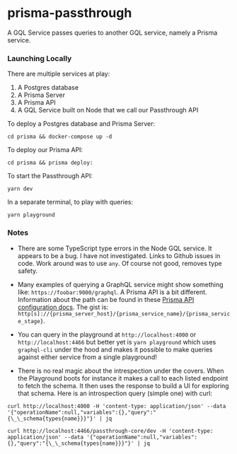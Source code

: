 # prisma-passthrough

A GQL Service passes queries to another GQL service, namely a Prisma service.

### Launching Locally

There are multiple services at play:

1.  A Postgres database
2.  A Prisma Server
3.  A Prisma API
4.  A GQL Service built on Node that we call our Passthrough API

To deploy a Postgres database and Prisma Server:

```
cd prisma && docker-compose up -d
```

To deploy our Prisma API:

```
cd prisma && prisma deploy:
```

To start the Passthrough API:

```
yarn dev
```

In a separate terminal, to play with queries:

```
yarn playground
```

### Notes

- There are some TypeScript type errors in the Node GQL service. It appears to be a bug. I have not investigated. Links to Github issues in code. Work around was to use `any`. Of course not good, removes type safety.

- Many examples of querying a GraphQL service might show something like: `https://foobar:9000/graphql`. A Prisma API is a bit different. Information about the path can be found in these [Prisma API configuration docs](<https://www.prisma.io/docs/reference/service-configuration/prisma.yml/yaml-structure-ufeshusai8#endpoint-(optional)>). The gist is: `http[s]://{prisma_server_host}/{prisma_service_name}/{prisma_service_stage}`.

- You can query in the playground at `http://localhost:4000` or `http://localhost:4466` but better yet is `yarn playground` which uses `graphql-cli` under the hood and makes it possible to make queries against either service from a single playground!

- There is no real magic about the intrespection under the covers. When the Playground boots for instance it makes a call to each listed endpoint to fetch the schema. It then uses the response to build a UI for exploring that schema. Here is an introspection query (simple one) with curl:

```
curl http://localhost:4000 -H 'content-type: application/json' --data '{"operationName":null,"variables":{},"query":"{\_\_schema{types{name}}}"}' | jq
```

```
curl http://localhost:4466/passthrough-core/dev -H 'content-type: application/json' --data '{"operationName":null,"variables":{},"query":"{\_\_schema{types{name}}}"}' | jq
```

```

```
